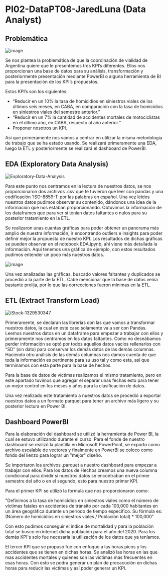 # PI02-DataPT08-JaredLuna (Data Analyst)

## Problemática
![image](https://github.com/soyHenry/PI_DA/assets/37918365/e7d2031f-753f-49f9-8ab4-ac2558338076)

Se nos plantea la problemática de que la coordinación de vialidad de Argentina quiere que le presentemos tres KPI’s diferentes. Ellos nos proporcionan una base de datos para su análisis, transformación y posteriormente presentación mediante PowerBI o alguna herramienta de BI para la presentación de los KPI’s propuestos.

Estos KPI’s son los siguientes:

- “Reducir en un 10% la tasa de homicidios en siniestros viales de los últimos seis meses, en CABA, en comparación con la tasa de homicidios en siniestros viales del semestre anterior.”
-	“Reducir en un 7% la cantidad de accidentes mortales de motociclistas en el último año, en CABA, respecto al año anterior.”
-	Proponer nosotros un KPI.

Así que primeramente nos vamos a centrar en utilizar la misma metodología de trabajo que se ha estado usando. Se realizará primeramente una EDA, luego la ETL y posteriormente se realizará el dashboard de PowerBI.

## EDA (Exploratory Data Analysis) 
![Exploratory-Data-Analysis](https://github.com/soyHenry/PI_DA/assets/37918365/c9cc6e58-5867-4869-81f1-6e824e51ed6d)

Para este punto nos centramos en la lectura de nuestros datos, se nos proporcionaron dos archivos .csv que te tuvieron que leer con pandas y una codificación 'ISO-8859-1' por las palabras en español. Una vez leídos nuestros datos pudimos observar su contenido, dándonos una idea de la información que nos estaban proporcionando. Obtuvimos la información de los dataframes que para ver si tenían datos faltantes o nulos para su posterior tratamiento en la ETL.

Se realizaron unas cuantas gráficas para poder obtener un panorama más amplio de nuestra información, ir encontrando outliers e insights para poder definir mejor la propuesta de nuestro KPI. Los resultados de dichas gráficas se pueden observar en el notebook EDA.ipynb, ahí viene más detallada la información. Aquí tenemos una gráfica de ejemplo, con estos resultados pudimos entender un poco más nuestros datos.

![image](https://github.com/soyHenry/PI_DA/assets/37918365/a1a26dbe-cc58-4517-b777-f7e9f21e1943)

Una vez analizadas las gráficas, buscado valores faltantes y duplicados se procedió a la parte de la ETL. Cabe mencionar que la base de datos venía bastante prolija, por lo que las correcciones fueron mínimas en la ETL.

## ETL (Extract Transform Load)
![iStock-1329530347](https://github.com/soyHenry/PI_DA/assets/37918365/9903df5b-a2d6-43d3-9793-c10bfd5d6dc3)

Primeramente, se declaran las librerías con las que vamos a transformar nuestros datos, la cual en este caso solamente va a ser con Pandas. Leemos nuestros datos en un dataframe para empezar a trabajar con ellos y primeramente nos centramos en los datos faltantes. Como no deseábamos perder información se optó por todos aquellos datos vacíos rellenarlos con “SD” (sin dato) para conservar los demás datos de las demás columnas. Haciendo otro análisis de las demás columnas nos damos cuenta de que toda la información es pertinente para su uso tal y como esta, así que terminamos con esta parte para la base de hechos.

Para la base de datos de víctimas realizamos el mismo tratamiento, pero en este apartado tuvimos que agregar el separar unas fechas esto para tener un mejor control en los meses y años para la clasificación de datos.

Una vez realizado este tratamiento a nuestros datos se procedió a exportar nuestros datos a un formato parquet para tener un archivo más ligero y su posterior lectura en Power BI.

## Dashboard PowerBI

Para la elaboración del dashboard se utilizó la herramienta de Power BI, la cual se estuvo utilizando durante el curso. Para el fonde de nuestro dashboard se realizó la plantilla en Microsoft PowerPoint, se exporto como archivo escalable de vectores y finalmente en PowerBi se coloco como fondo del lienzo para lograr un "mejor" diseño.

Se importaron los archivos .parquet a nuestro dashboard para empezar a trabajar con ellos. Para los datos de Hechos creamos una nueva columna condicional para dividir si nuestros datos se encontraban en el primer semestre del año o en el segundo, esto para nuestro primer KPI.

Para el primer KPI se utilizó la formula que nos proporcionaron como:

 "Definimos a la tasa de homicidios en siniestros viales como el número de víctimas fatales en accidentes de tránsito por cada 100,000 habitantes en un área geográfica durante un período de tiempo específico. Su fórmula es: (Número de homicidios en siniestros viales / Población total) * 100,000"

Con esto pudimos conseguir el indice de mortalidad y para la población total se busco en internet dicha población para el año del 2020. Para los demás KPI's solo fue necesaria la utilización de los datos que ya teníamos. 

El tercer KPI que se propusó fue con enfoque a las horas picos y los accidentes que se tienen en dichas horas. Se analizó las horas en las que mas accidentes mortales y quienes son las victimas más frecuentes en esas horas. Con esto se podra generar un plan de precacución en dichas horas para reducir las victimas y así poder generar un KPI.



